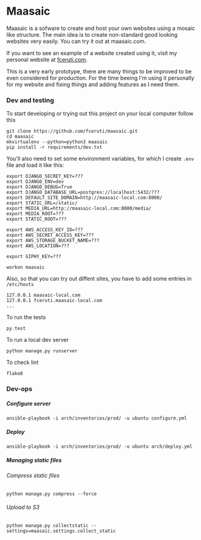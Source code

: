 # Maasaic

Maasaic is a sofware to create and host your own websites using a mosaic like structure. The main idea is to create non-standard good looking websites very easily. You can try it out at maasaic.com.

If you want to see an example of a website created using it, visit my personal website at [fceruti.com](https://fceruti.com).

This is a very early prototype, there are many things to be improved to be even considered for production. For the time beeing I'm using it personally for my website and fixing things and adding features as I need them.

### Dev and testing

To start developing or trying out this project on your local computer follow this

```
git clone https://github.com/fceruti/maasaic.git
cd maasaic
mkvirtualenv --python=python3 maasaic
pip install -r requirements/dev.txt
```

You'll also need to set some environment variables, for which I create `.env` file and load it like this:

```
export DJANGO_SECRET_KEY=???
export DJANGO_ENV=dev
export DJANGO_DEBUG=True
export DJANGO_DATABASE_URL=postgres://localhost:5432/???
export DEFAULT_SITE_DOMAIN=http://maasaic-local.com:8000/
export STATIC_URL=/static/
export MEDIA_URL=http://maasaic-local.com:8000/media/
export MEDIA_ROOT=???
export STATIC_ROOT=???

export AWS_ACCESS_KEY_ID=???
export AWS_SECRET_ACCESS_KEY=???
export AWS_STORAGE_BUCKET_NAME=???
export AWS_LOCATION=???

export GIPHY_KEY=???

workon maasaic
```

Also, so that you can try out diffent sites, you have to add some entries in `/etc/hosts`

```
127.0.0.1 maasaic-local.com
127.0.0.1 fceruti.maasaic-local.com
...
```

To run the tests
```
py.test
```

To run a local dev server
```
python manage.py runserver
```

To check lint
```
flake8
```

### Dev-ops

##### Configure server
```
ansible-playbook -i arch/inventories/prod/ -u ubuntu configure.yml

```

##### Deploy
```
ansible-playbook -i arch/inventories/prod/ -u ubuntu arch/deploy.yml
```

##### Managing static files

###### Compress static files
```
python manage.py compress --force
```

###### Upload to S3
```
python manage.py collectstatic --settings=maasaic.settings.collect_static
```
